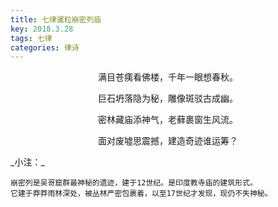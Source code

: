 ```yaml
---
title: 七律暹粒崩密列庙
key: 2018.3.28
tags: 七律
categories: 律诗
---
```


<p align="center">满目苍痍看佛楼，千年一眼想春秋。
</p>
<p align="center">巨石坍落隐为秘，雕像斑驳古成幽。
</p>
<p align="center">密林藏庙添神气，老藓裹窗生风流。
</p>
<p align="center">面对废墟思震撼，建造奇迹谁运筹？
</p>
_小注：_

```
崩密列是吴哥窟群最神秘的遗迹，建于12世纪。是印度教寺庙的建筑形式。
它建于莽莽雨林深处，被丛林严密包裹着，以至17世纪才发现，现仍不失神秘。
```